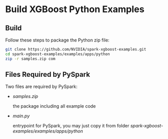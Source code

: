 # Build XGBoost Python Examples

## Build

Follow these steps to package the Python zip file:

``` bash
git clone https://github.com/NVIDIA/spark-xgboost-examples.git
cd spark-xgboost-examples/examples/apps/python
zip -r samples.zip com
```

## Files Required by PySpark

Two files are required by PySpark:

+ *samples.zip*
  
  the package including all example code

+ *main.py*
  
  entrypoint for PySpark, you may just copy it from folder *spark-xgboost-examples/examples/apps/python*
